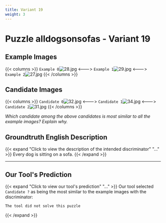 ```yaml
---
title: Variant 19
weight: 3
---
```


# Puzzle alldogsonsofas - Variant 19

## Example Images
{{< columns >}}
`Example 0`![28.jpg](/natscene-data/images/28.jpg)
<--->
`Example 1`![29.jpg](/natscene-data/images/29.jpg)
<--->
`Example 2`![27.jpg](/natscene-data/images/27.jpg)
{{< /columns >}}

## Candidate Images
{{< columns >}}
`Candidate 0`![32.jpg](/natscene-data/images/32.jpg)
<--->
`Candidate 1`![34.jpg](/natscene-data/images/34.jpg)
<--->
`Candidate 2`![31.jpg](/natscene-data/images/31.jpg)
{{< /columns >}}

*Which candidate among the above candidates is most similar to all the example images? Explain why.*

## Groundtruth English Description

{{< expand "Click to view the description of the intended discriminator" "..." >}}
Every dog is sitting on a sofa.
{{< /expand >}}

---



## Our Tool's Prediction

{{< expand "Click to view our tool's prediction" "..." >}}
Our tool selected `Candidate ?` as being the most similar to the example images with the discriminator:
```plaintext
The tool did not solve this puzzle
```
{{< /expand >}}
